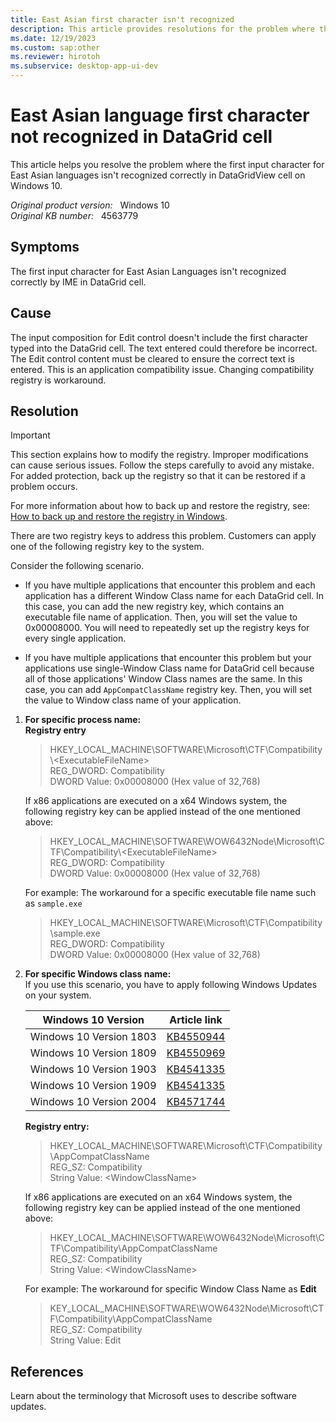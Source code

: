 ```yaml
---
title: East Asian first character isn't recognized
description: This article provides resolutions for the problem where the first input character for East Asian languages isn't recognized correctly in DataGridView cell on Windows 10.
ms.date: 12/19/2023
ms.custom: sap:other
ms.reviewer: hirotoh
ms.subservice: desktop-app-ui-dev
---
```

# East Asian language first character not recognized in DataGrid cell

This article helps you resolve the problem where the first input character for East Asian languages isn't recognized correctly in DataGridView cell on Windows 10.

_Original product version:_ &nbsp; Windows 10  
_Original KB number:_ &nbsp; 4563779

## Symptoms

The first input character for East Asian Languages isn't recognized correctly by IME in DataGrid cell.

## Cause

The input composition for Edit control doesn't include the first character typed into the DataGrid cell. The text entered could therefore be incorrect.  The Edit control content must be cleared to ensure the correct text is entered. This is an application compatibility issue. Changing compatibility registry is workaround.

## Resolution

> [!IMPORTANT]
> This section explains how to modify the registry. Improper modifications can cause serious issues. Follow the steps carefully to avoid any mistake. For added protection, back up the registry so that it can be restored if a problem occurs.

For more information about how to back up and restore the registry, see: [How to back up and restore the registry in Windows](https://support.microsoft.com/help/322756).

There are two registry keys to address this problem. Customers can apply one of the following registry key to the system.

Consider the following scenario.

- If you have multiple applications that encounter this problem and each application has a different Window Class name for each DataGrid cell. In this case, you can add the new registry key, which contains an executable file name of application. Then, you will set the value to 0x00008000. You will need to repeatedly set up the registry keys for every single application.

- If you have multiple applications that encounter this problem but your applications use single-Window Class name for DataGrid cell because all of those applications' Window Class names are the same. In this case, you can add `AppCompatClassName` registry key. Then, you will set the value to Window class name of your application.

1. **For specific process name:**  
 **Registry entry**  

    > HKEY_LOCAL_MACHINE\SOFTWARE\Microsoft\CTF\Compatibility\\\<ExecutableFileName>  
    REG_DWORD: Compatibility  
    DWORD Value: 0x00008000 (Hex value of 32,768)

    If x86 applications are executed on a x64 Windows system, the following registry key can be applied instead of the one mentioned above:

    > HKEY_LOCAL_MACHINE\SOFTWARE\WOW6432Node\Microsoft\CTF\Compatibility\\\<ExecutableFileName>  
    REG_DWORD: Compatibility  
    DWORD Value: 0x00008000 (Hex value of 32,768)

    For example: The workaround for a specific executable file name such as `sample.exe`

    > HKEY_LOCAL_MACHINE\SOFTWARE\Microsoft\CTF\Compatibility\sample.exe  
    REG_DWORD: Compatibility  
    DWORD Value: 0x00008000 (Hex value of 32,768)

2. **For specific Windows class name:**  
 If you use this scenario, you have to apply following Windows Updates on your system.

    | Windows 10 Version| Article link |
    |---|---|
    | Windows 10 Version 1803| [KB4550944](https://support.microsoft.com/help/4550944) |
    | Windows 10 Version 1809| [KB4550969](https://support.microsoft.com/help/4550969) |
    | Windows 10 Version 1903| [KB4541335](https://support.microsoft.com/help/4541335) |
    | Windows 10 Version 1909| [KB4541335](https://support.microsoft.com/help/4541335) |
    | Windows 10 Version 2004| [KB4571744](https://support.microsoft.com/help/4571744) |

    **Registry entry:**  

    > HKEY_LOCAL_MACHINE\SOFTWARE\Microsoft\CTF\Compatibility\AppCompatClassName  
    REG_SZ: Compatibility  
    String Value: \<WindowClassName>

    If x86 applications are executed on an x64 Windows system, the following registry key can be applied instead of the one mentioned above:

    > HKEY_LOCAL_MACHINE\SOFTWARE\WOW6432Node\Microsoft\CTF\Compatibility\AppCompatClassName  
    REG_SZ: Compatibility  
    String Value: \<WindowClassName>

    For example: The workaround for specific Window Class Name as **Edit**
  
    > KEY_LOCAL_MACHINE\SOFTWARE\WOW6432Node\Microsoft\CTF\Compatibility\AppCompatClassName  
    REG_SZ: Compatibility  
    String Value: Edit

## References

Learn about the terminology that Microsoft uses to describe software updates.
